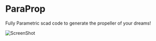 ParaProp
========

Fully Parametric scad code to generate the propeller of your dreams!

![ScreenShot](http://i57.photobucket.com/albums/g206/General_Mark_Sheppard/prop.png)



